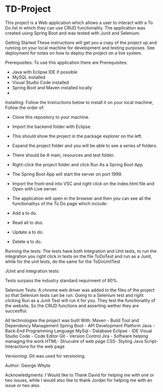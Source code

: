 # TD-Project

This project is a Web application which allows a user to interact with a To Do list in which they can use CRUD functionality.
The application was created using Spring Boot and was tested with Junit and Selenium.

Getting Started
These instructions will get you a copy of the project up and running on your local machine for development and testing purposes. See deployment for notes on how to deploy the project on a live system.

Prerequisites:
To use this application there are Prerequisites:
- Java with Eclipse IDE if possible
- MySQL installed
- Visual Studio Code installed
- Spring Boot and Maven installed locally
- 
Installing:
Follow the Instructions below to install it on your local machine, Follow the order of:

- Clone this repository to your machine.

- Import the backend folder with Eclipse.

- This should show the project in the package explorer on the left.

- Expand the project folder and you will be able to see a series of folders. 

- There should be A main, resources and test folder.

- Right-click the project folder and click Run As a Spring Boot App

- The Spring Boot App will start the server on port 1999.

- Import the front-end into VSC and right click on the index.html file and Open with Live server.

- The application will open in the browser and then you can see all the functionalitys of the To Do page which include:
- Add a to do.
- Read all to dos.
- Update a to do.
- Delete a to do.

Running the tests:
The tests have both Integration and Unit tests, to run the integration you right click in tests on the file ToDoTest and run as a Junit, while for the unit tests, do the same for the ToDoUnitTest

JUnit and Integration tests:

Tests surpass the industry standard requirment of 80%.

Selenium Tests:
A chrome web driver was added to the files of the project so that Selenium tests can be run. 
Going to a Selenium test and right clicking Run as a Junit Test will run it for you.
They test the functionality of the website, So the CRUD functions and asserting wether they are succesfful. 

All technologies the project was built With:
Maven - Build Tool and Dependency Management
Spring Boot - API Development Platform
Java - Back-End Programming Language
MySql - Database
Eclipse - IDE
Visual Studio Code - Code Editor
Git - Version Control
Jira - Software helping managing the work
HTML- Strucutre of web page
CSS- Styling
Java Script- Interactions for the web page

Versioning:
Git was used for versioning.

Author:
George Whyte

Acknowledgments:
I Would like to Thank David for helping me with one or two issues, while I would also like to thank Jordan for helping me with an issue or two also.
